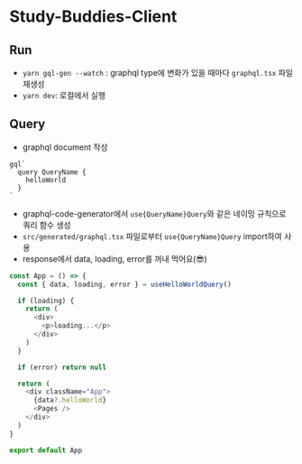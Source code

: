 # Study-Buddies-Client

## Run

- `yarn gql-gen --watch` : graphql type에 변화가 있을 때마다 `graphql.tsx` 파일 재생성
- `yarn dev`: 로컬에서 실행

## Query

- graphql document 작성

```
gql`
  query QueryName {
    helloWorld
  }
`
```

- graphql-code-generator에서 `use{QueryName}Query`와 같은 네이밍 규칙으로 쿼리 함수 생성
- `src/generated/graphql.tsx` 파일로부터 `use{QueryName}Query` import하여 사용
- response에서 data, loading, error를 꺼내 먹어요(😎)

```typescript
const App = () => {
  const { data, loading, error } = useHelloWorldQuery()

  if (loading) {
    return (
      <div>
        <p>loading...</p>
      </div>
    )
  }

  if (error) return null

  return (
    <div className="App">
      {data?.helloWorld}
      <Pages />
    </div>
  )
}

export default App
```
